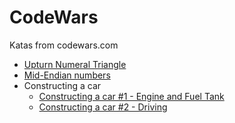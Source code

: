 # CodeWars
Katas from codewars.com

- [Upturn Numeral Triangle](https://www.codewars.com/kata/564f3d49a06556d27c000077)
- [Mid-Endian numbers](https://www.codewars.com/kata/5b3e3ca99c9a75a62400016d)
- Constructing a car
    - [Constructing a car #1 - Engine and Fuel Tank](https://www.codewars.com/kata/578b4f9b7c77f535fc00002f)
    - [Constructing a car #2 - Driving](https://www.codewars.com/kata/578df8f3deaed98fcf0001e9)